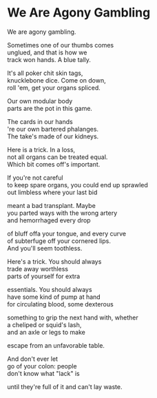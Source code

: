 # We Are Agony Gambling

We are agony gambling.  

Sometimes one of our thumbs comes  
unglued, and that is how we  
track won hands. A blue tally.  

It's all poker chit skin tags,  
knucklebone dice. Come on down,   
roll 'em, get your organs spliced.  

Our own modular body  
parts are the pot in this game.  

The cards in our hands   
're our own bartered phalanges.  
The take's made of our kidneys.  

Here is a trick. In a loss,  
not all organs can be treated equal.  
Which bit comes off's important.  

If you're not careful  
to keep spare organs, you could end up sprawled  
out limbless where your last bid  

meant a bad transplant. Maybe  
you parted ways with the wrong artery  
and hemorrhaged every drop  

of bluff offa your tongue, and every curve  
of subterfuge off your cornered lips.  
And you'll seem toothless.  

Here's a trick. You should always  
trade away worthless  
parts of yourself for extra  

essentials. You should always  
have some kind of pump at hand  
for circulating blood, some dexterous  

something to grip the next hand with, whether  
a cheliped or squid's lash,  
and an axle or legs to make  

escape from an unfavorable table.  

And don't ever let  
go of your colon: people  
don't know what "lack" is  

until they're full of it and can't lay waste.  
